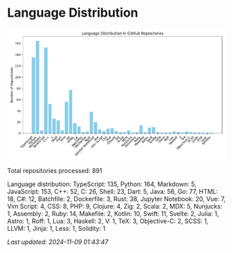 # Language Distribution

![Language Distribution Chart](language_distribution_bar_chart.png)

Total repositories processed: 891

Language distribution:
TypeScript: 135, Python: 164, Markdown: 5, JavaScript: 153, C++: 52, C: 26, Shell: 23, Dart: 5, Java: 56, Go: 77, HTML: 18, C#: 12, Batchfile: 2, Dockerfile: 3, Rust: 38, Jupyter Notebook: 20, Vue: 7, Vim Script: 4, CSS: 8, PHP: 9, Clojure: 4, Zig: 2, Scala: 2, MDX: 5, Nunjucks: 1, Assembly: 2, Ruby: 14, Makefile: 2, Kotlin: 10, Swift: 11, Svelte: 2, Julia: 1, Astro: 1, Roff: 1, Lua: 3, Haskell: 2, V: 1, TeX: 3, Objective-C: 2, SCSS: 1, LLVM: 1, Jinja: 1, Less: 1, Solidity: 1


_Last updated: 2024-11-09 01:43:47_
